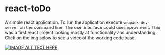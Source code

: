 # react-toDo
A simple react application. To run the application execute ```webpack-dev-server``` on the command line. The user interface could use improvment. This was a first react project looking mostly at functionality and understanding. Click on the img below to see a video of the working code base.

[![IMAGE ALT TEXT HERE](https://img.youtube.com/vi/UlihU3W_-SQ/0.jpg)](https://www.youtube.com/watch?v=UlihU3W_-SQ)

